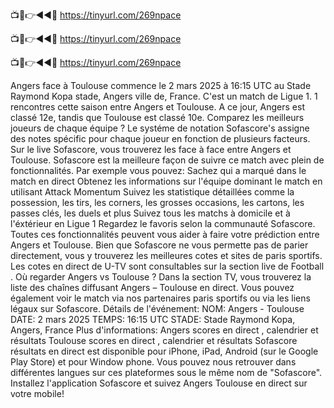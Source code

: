 📺📱👉◄◄🔴 https://tinyurl.com/269npace

📺📱👉◄◄🔴 https://tinyurl.com/269npace

📺📱👉◄◄🔴 https://tinyurl.com/269npace


Angers face à Toulouse commence le 2 mars 2025 à 16:15 UTC au Stade Raymond Kopa stade, Angers ville de, France. C'est un match de Ligue 1.
1 rencontres cette saison entre Angers et Toulouse. A ce jour, Angers est classé 12e, tandis que Toulouse est classé 10e. Comparez les meilleurs joueurs de chaque équipe ? Le systéme de notation Sofascore's assigne des notes spécific pour chaque joueur en fonction de plusieurs facteurs.
Sur le live Sofascore, vous trouverez les face à face entre Angers et Toulouse. Sofascore est la meilleure façon de suivre ce match avec plein de fonctionnalités. Par exemple vous pouvez:
Sachez qui a marqué dans le match en direct
Obtenez les informations sur l'équipe dominant le match en utilisant Attack Momentum
Suivez les statistique détaillées comme la possession, les tirs, les corners, les grosses occasions, les cartons, les passes clés, les duels et plus
Suivez tous les matchs à domicile et à l'éxtérieur en Ligue 1
Regardez le favoris selon la communauté Sofascore.
Toutes ces fonctionnalités peuvent vous aider à faire votre prédiction entre Angers et Toulouse. Bien que Sofascore ne vous permette pas de parier directement, vous y trouverez les meilleures cotes et sites de paris sportifs. Les cotes en direct de U-TV sont consultables sur la section live de Football .
Où regarder Angers vs Toulouse ? Dans la section TV, vous trouverez la liste des chaînes diffusant Angers – Toulouse en direct. Vous pouvez également voir le match via nos partenaires paris sportifs ou via les liens légaux sur Sofascore.
Détails de l'événement:
NOM: Angers - Toulouse
DATE: 2 mars 2025
TEMPS: 16:15 UTC
STADE: Stade Raymond Kopa, Angers, France
Plus d'informations:
Angers scores en direct , calendrier et résultats
Toulouse scores en direct , calendrier et résultats
Sofascore résultats en direct est disponible pour iPhone, iPad, Android (sur le Google Play Store) et pour Window phone. Vous pouvez nous retrouver dans différentes langues sur ces plateformes sous le même nom de "Sofascore". Installez l'application Sofascore et suivez Angers Toulouse en direct sur votre mobile!
